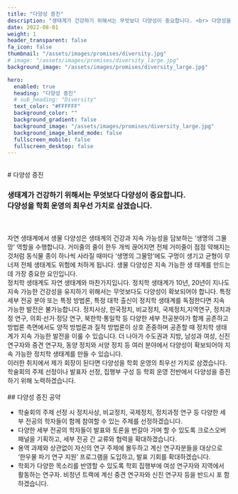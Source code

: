 ```yaml
---
title: "다양성 증진"
description: "생태계가 건강하기 위해서는 무엇보다 다양성이 중요합니다. <br> 다양성을 학회 운영의 최우선 가치로 삼겠습니다."
date: 2022-08-01
weight: 1
header_transparent: false
fa_icon: false
thumbnail: "/assets/images/promises/diversity.jpg"
# image: "/assets/images/promises/diversity_large.jpg"
background_image: "/assets/images/promises/diversity_large.jpg"

hero:
  enabled: true
  heading: "다양성 증진"
  # sub_heading: "Diversity"
  text_color: "#FFFFFF"
  background_color: ""
  background_gradient: false
  background_image: "/assets/images/promises/diversity_large.jpg"
  background_image_blend_mode: false
  fullscreen_mobile: false
  fullscreen_desktop: false
---
```


<br>
# 다양성 증진

### 생태계가 건강하기 위해서는 무엇보다 다양성이 중요합니다. <br> 다양성을 학회 운영의 최우선 가치로 삼겠습니다.

<br>
<br>
자연 생태계에서 생물 다양성은 생태계의 건강과 지속 가능성을 담보하는 ‘생명의 그물망’ 역할을 수행합니다. 거미줄의 줄이 한두 개씩 끊어지면 전체 거미줄이 점점 약해지는 것처럼 동식물 종이 하나씩 사라질 때마다 ‘생명의 그물망’에도 구멍이 생기고
균형이 무너져 전체 생태계도 위험에 처하게 됩니다. 생물 다양성은 지속 가능한 생
태계를 만드는 데 가장 중요한 요인입니다.

<br>
정치학 생태계도 자연 생태계와 마찬가지입니다. 정치학 생태계가 10년, 20년이 지나도 지속 가능한 건강성을 유지하기 위해서는 무엇보다도 다양성이 확보되어야 합니다. 특정 세부 전공 분야 또는 특정 방법론, 특정 대학 출신이 정치학 생태계를 독점한다면 지속 가능한 발전은 불가능합니다. 정치사상, 한국정치, 비교정치, 국제정치,지역연구, 정치과정 연구, 의회·선거·정당 연구, 북한학·통일학 등 다양한 세부 전공분야가 함께 공존하고 방법론 측면에서도 양적 방법론과 질적 방법론이 상호 존중하며 공존할 때 정치학 생태계가 지속 가능한 발전을 이룰 수 있습니다. 더 나아가 수도권과 지방, 남성과 여성, 신진 연구자와 중견 연구자, 동양 정치와 서양 정치 등 여러 분야에서 다양성이 확보되어야 지속 가능한 정치학 생태계를 만들 수 있습니다.

<br>
이러한 취지에서 제가 회장이 된다면 다양성을 학회 운영의 최우선 가치로 삼겠습니다. 학술회의 주제 선정이나 발표자 선정, 집행부 구성 등 학회 운영 전반에서 다양성을 증진하기 위해 노력하겠습니다.

<br>
<br>
## 다양성 증진 공약

- 학술회의 주제 선정 시 정치사상, 비교정치, 국제정치, 정치과정 연구 등 다양한 세
  부 전공의 학자들이 함께 참여할 수 있는 주제를 선정하겠습니다.
- 다양한 세부 전공의 학자들이 발표와 토론을 번갈아 가며 할 수 있도록 크로스오버
  패널을 기획하고, 세부 전공 간 교류와 협력을 확대하겠습니다.
- 용역 과제와 상관없이 자신의 연구 주제에 몰두하고 계신 연구자분들을 대상으로
  ‘한우물 파기 연구 지원’ 프로그램을 도입하고, 발표 기회를 확대하겠습니다.
- 학회가 다양한 목소리를 반영할 수 있도록 학회 집행부에 여성 연구자와 지역에서
  활동하는 연구자. 비정년 트랙에 계신 중견 연구자와 신진 연구자 등을 반드시 포
  함하겠습니다.
